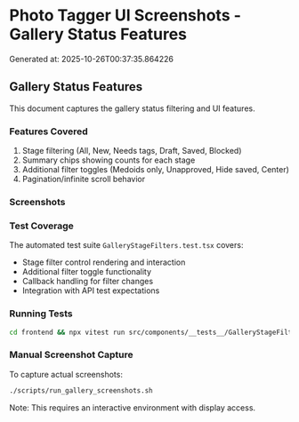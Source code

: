 # Photo Tagger UI Screenshots - Gallery Status Features

Generated at: 2025-10-26T00:37:35.864226

## Gallery Status Features

This document captures the gallery status filtering and UI features.

### Features Covered

1. Stage filtering (All, New, Needs tags, Draft, Saved, Blocked)
2. Summary chips showing counts for each stage
3. Additional filter toggles (Medoids only, Unapproved, Hide saved, Center)
4. Pagination/infinite scroll behavior

### Screenshots

### Test Coverage

The automated test suite `GalleryStageFilters.test.tsx` covers:

- Stage filter control rendering and interaction
- Additional filter toggle functionality
- Callback handling for filter changes
- Integration with API test expectations

### Running Tests

```bash
cd frontend && npx vitest run src/components/__tests__/GalleryStageFilters.test.tsx
```

### Manual Screenshot Capture

To capture actual screenshots:

```bash
./scripts/run_gallery_screenshots.sh
```

Note: This requires an interactive environment with display access.
